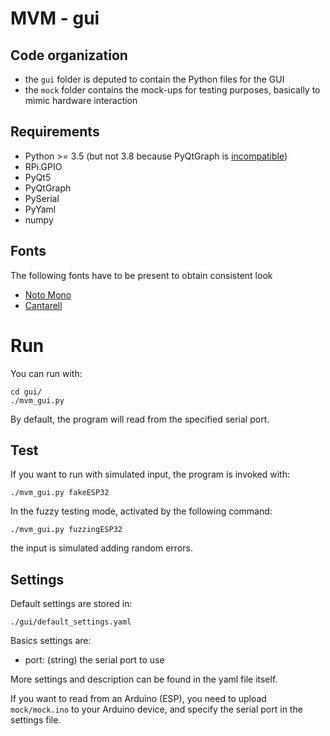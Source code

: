 # MVM - gui

## Code organization

- the `gui` folder is deputed to contain the Python files for the GUI
- the `mock` folder contains the mock-ups for testing purposes, basically
  to mimic hardware interaction

## Requirements

- Python >= 3.5 (but not 3.8 because PyQtGraph is [incompatible](https://github.com/conda-forge/pyqtgraph-feedstock/issues/10))
- RPi.GPIO
- PyQt5
- PyQtGraph
- PySerial
- PyYaml
- numpy

## Fonts
The following fonts have to be present to obtain consistent look
- [Noto Mono](https://www.google.com/get/noto/#mono-mono)
- [Cantarell](https://fonts.google.com/specimen/Cantarell)

# Run

You can run with:
```
cd gui/
./mvm_gui.py
```
By default, the program will read from the specified serial port.

## Test
If you want to run with simulated input, the program is invoked with:
```
./mvm_gui.py fakeESP32
```

In the fuzzy testing mode, activated by the following command:
```
./mvm_gui.py fuzzingESP32
```
the input is simulated adding random errors.

## Settings
Default settings are stored in:
```
./gui/default_settings.yaml
```

Basics settings are:
- port: (string) the serial port to use

More settings and description can be found in the yaml file itself.

If you want to read from an Arduino (ESP), you need to upload `mock/mock.ino`
to your Arduino device, and specify the serial port in the settings file.
